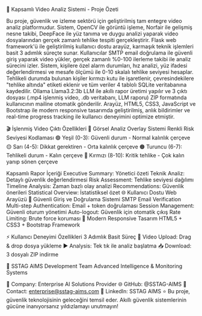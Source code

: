 

🌟 Kapsamlı Video Analiz Sistemi - Proje Özeti

Bu proje, güvenlik ve izleme sektörü için geliştirilmiş tam entegre video analiz platformudur. Sistem, OpenCV ile görüntü işleme, Norfair ile gelişmiş nesne takibi, DeepFace ile yüz tanıma ve duygu analizi yaparak video dosyalarından gerçek zamanlı tehlike tespiti gerçekleştirir. Flask web framework'ü ile geliştirilmiş kullanıcı dostu arayüz, karmaşık teknik işlemleri basit 3 adımlık süreçte sunar. Kullanıcılar SMTP email doğrulama ile güvenli giriş yaparak video yükler, gerçek zamanlı %0-100 ilerleme takibi ile analiz sürecini izler. Sistem, kişilere özel alarm durumları, hız analizi, yüz ifadesi değerlendirmesi ve mesafe ölçümü ile 0-10 skalalı tehlike seviyesi hesaplar. Tehlikeli durumda bulunan kişiler kırmızı kutu ile işaretlenir, çevresindekilere "tehlike altında" etiketi eklenir ve tüm veriler 4 tablolı SQLite veritabanına kaydedilir. Ollama Llama3.2:3b LLM ile akıllı rapor üretimi yapılır ve 3 çıktı dosyası (.mp4 işlenmiş video, .db veritabanı, LLM raporu) ZIP formatında kullanıcının mailine otomatik gönderilir. Arayüz, HTML5, CSS3, JavaScript ve Bootstrap ile modern responsive tasarımda geliştirilmiş, anlık bildirimler ve real-time progress tracking ile kullanıcı deneyimini optimize etmiştir.


🎬 İşlenmiş Video Çıktı Özellikleri
🎨 Görsel Analiz Overlay Sistemi
Renkli Risk Seviyesi Kodlaması
🟢 Yeşil (0-3): Güvenli durum - Normal kalınlık çerçeve
🟡 Sarı (4-5): Dikkat gerektiren - Orta kalınlık çerçeve
🟠 Turuncu (6-7): Tehlikeli durum - Kalın çerçeve
🔴 Kırmızı (8-10): Kritik tehlike - Çok kalın yanıp sönen çerçeve

Kapsamlı Rapor İçeriği
Executive Summary: Yönetici özeti
Teknik Analiz: Detaylı güvenlik değerlendirmesi
Risk Assessment: Tehlike seviyesi dağılımı
Timeline Analysis: Zaman bazlı olay analizi
Recommendations: Güvenlik önerileri
Statistical Overview: İstatistiksel özet
🌐 Kullanıcı Dostu Web Arayüzü
🔐 Güvenli Giriş ve Doğrulama Sistemi
SMTP Email Verification
Multi-step Authentication: Email + token doğrulaması
Session Management: Güvenli oturum yönetimi
Auto-logout: Güvenlik için otomatik çıkış
Rate Limiting: Brute force koruması
🎨 Modern Responsive Tasarım
HTML5 + CSS3 + Bootstrap Framework

⚡ Kullanıcı Deneyimi Özellikleri
3 Adımlık Basit Süreç
📁 Video Upload: Drag & drop dosya yükleme
▶️ Analysis: Tek tık ile analiz başlatma
📥 Download: 3 dosyalı ZIP indirme

👥 SSTAG AIMS Development Team
Advanced Intelligence & Monitoring Systems

🏢 Company: Enterprise AI Solutions Provider
🌐 GitHub: @SSTAG-AIMS
📧 Contact: enterprise@sstag-aims.com
🔗 LinkedIn: SSTAG AIMS
⭐ Bu proje, güvenlik teknolojisinin geleceğini temsil eder. Akıllı güvenlik sistemlerinin gücüne inanıyorsanız yıldızlamayı unutmayın!


